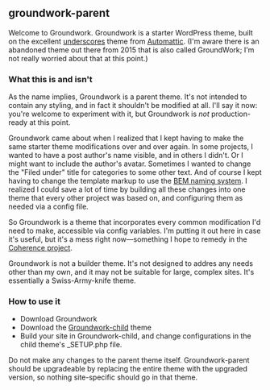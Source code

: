 ## groundwork-parent

Welcome to Groundwork. Groundwork is a starter WordPress theme, built on the excellent [underscores](https://underscores.me/) theme from [Automattic](https://automattic.com/). (I'm aware there is an abandoned theme out there from 2015 that is also called GroundWork; I'm not really worried about that at this point.)

### What this is and isn't

As the name implies, Groundwork is a parent theme. It's not intended to contain any styling, and in fact it shouldn't be modified at all. I'll say it now: you're welcome to experiment with it, but Groundwork is *not* production-ready at this point.

Groundwork came about when I realized that I kept having to make the same starter theme modifications over and over again. In some projects, I wanted to have a post author's name visible, and in others I didn't. Or I might want to include the author's avatar. Sometimes I wanted to change the "Filed under" title for categories to some other text. And of course I kept having to change the template markup to use the [BEM naming system](http://getbem.com/naming/). I realized I could save a lot of time by building all these changes into one theme that every other project was based on, and configuring them as needed via a config file.

So Groundwork is a theme that incorporates every common modification I'd need to make, accessible via config variables. I'm putting it out here in case it's useful, but it's a mess right now—something I hope to remedy in the [Coherence project](https://github.com/csilverman/groundwork-parent/projects/2).

Groundwork is not a builder theme. It's not designed to addres any needs other than my own, and it may not be suitable for large, complex sites. It's essentially a Swiss-Army-knife theme.

### How to use it

- Download Groundwork
- Download the [Groundwork-child](https://github.com/csilverman/groundwork-child) theme
- Build your site in Groundwork-child, and change configurations in the child theme's _SETUP.php file.

Do not make any changes to the parent theme itself. Groundwork-parent should be upgradeable by replacing the entire theme with the upgraded version, so nothing site-specific should go in that theme.
